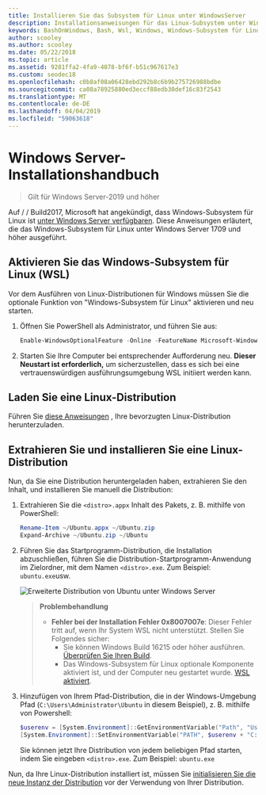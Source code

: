 ```yaml
---
title: Installieren Sie das Subsystem für Linux unter WindowsServer
description: Installationsanweisungen für das Linux-Subsystem unter Windows Server.
keywords: BashOnWindows, Bash, Wsl, Windows, Windows-Subsystem für Linux, Windowssubsystem, Ubuntu und WindowsServer
author: scooley
ms.author: scooley
ms.date: 05/22/2018
ms.topic: article
ms.assetid: 9281ffa2-4fa9-4078-bf6f-b51c967617e3
ms.custom: seodec18
ms.openlocfilehash: c0b8af08a06428ebd292b8c6b9b275726988bdbe
ms.sourcegitcommit: ca08a78925880ed3eccf88edb30def16c83f2543
ms.translationtype: MT
ms.contentlocale: de-DE
ms.lasthandoff: 04/04/2019
ms.locfileid: "59063618"
---
```

# <a name="windows-server-installation-guide"></a>Windows Server-Installationshandbuch

> Gilt für Windows Server-2019 und höher

Auf / / Build2017, Microsoft hat angekündigt, dass Windows-Subsystem für Linux ist [unter Windows Server verfügbaren](https://blogs.technet.microsoft.com/hybridcloud/2017/05/10/windows-server-for-developers-news-from-microsoft-build-2017/).  Diese Anweisungen erläutert, die das Windows-Subsystem für Linux unter Windows Server 1709 und höher ausgeführt.

## <a name="enable-the-windows-subsystem-for-linux-wsl"></a>Aktivieren Sie das Windows-Subsystem für Linux (WSL)

Vor dem Ausführen von Linux-Distributionen für Windows müssen Sie die optionale Funktion von "Windows-Subsystem für Linux" aktivieren und neu starten.

1. Öffnen Sie PowerShell als Administrator, und führen Sie aus:
    ```powershell
    Enable-WindowsOptionalFeature -Online -FeatureName Microsoft-Windows-Subsystem-Linux
    ```

2. Starten Sie Ihre Computer bei entsprechender Aufforderung neu. **Dieser Neustart ist erforderlich,** um sicherzustellen, dass es sich bei eine vertrauenswürdigen ausführungsumgebung WSL initiiert werden kann.

## <a name="download-a-linux-distro"></a>Laden Sie eine Linux-Distribution

Führen Sie [diese Anweisungen](install-manual.md) , Ihre bevorzugten Linux-Distribution herunterzuladen.

## <a name="extract-and-install-a-linux-distro"></a>Extrahieren Sie und installieren Sie eine Linux-Distribution
Nun, da Sie eine Distribution heruntergeladen haben, extrahieren Sie den Inhalt, und installieren Sie manuell die Distribution:

1. Extrahieren Sie die `<distro>.appx` Inhalt des Pakets, z. B. mithilfe von PowerShell:

    ```powershell
    Rename-Item ~/Ubuntu.appx ~/Ubuntu.zip
    Expand-Archive ~/Ubuntu.zip ~/Ubuntu
    ```

2. Führen Sie das Startprogramm-Distribution, die Installation abzuschließen, führen Sie die Distribution-Startprogramm-Anwendung im Zielordner, mit dem Namen `<distro>.exe`. Zum Beispiel: `ubuntu.exe`usw.

    ![Erweiterte Distribution von Ubuntu unter Windows Server](media/server-appx-expand.png)

    > **Problembehandlung**
    > * **Fehler bei der Installation Fehler 0x8007007e**: Dieser Fehler tritt auf, wenn Ihr System WSL nicht unterstützt. Stellen Sie Folgendes sicher:
    >   * Sie können Windows Build 16215 oder höher ausführen. [Überprüfen Sie Ihren Build](troubleshooting.md#check-your-build-number).
    >   * Das Windows-Subsystem für Linux optionale Komponente aktiviert ist, und der Computer neu gestartet wurde.  [WSL aktiviert](troubleshooting.md#confirm-wsl-is-enabled).
    
3. Hinzufügen von Ihrem Pfad-Distribution, die in der Windows-Umgebung Pfad (`C:\Users\Administrator\Ubuntu` in diesem Beispiel), z. B. mithilfe von Powershell:
        
    ```powershell
    $userenv = [System.Environment]::GetEnvironmentVariable("Path", "User")
    [System.Environment]::SetEnvironmentVariable("PATH", $userenv + "C:\Users\Administrator\Ubuntu", "User")
    ```
    Sie können jetzt Ihre Distribution von jedem beliebigen Pfad starten, indem Sie eingeben `<distro>.exe`. Zum Beispiel: `ubuntu.exe`

Nun, da Ihre Linux-Distribution installiert ist, müssen Sie [initialisieren Sie die neue Instanz der Distribution](initialize-distro.md) vor der Verwendung von Ihrer Distribution.
